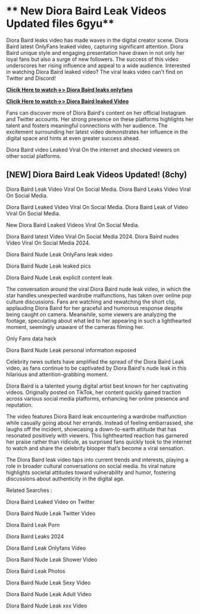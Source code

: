 
# ** New Diora Baird Leak Videos Updated files 6gyu** #

  Diora Baird leaks video has made waves in the digital creator scene.  Diora Baird latest OnlyFans leaked video, capturing significant attention.  Diora Baird unique style and engaging presentation have drawn in not only her loyal fans but also a surge of new followers. The success of this video underscores her rising influence and appeal to a wide audience. Interested in watching Diora Baird leaked video? The viral leaks video can't find on Twitter and Discord!

**[Clicik Here to watch->>  Diora Baird leaks onlyfans ](http://xflirt.top)**

**[Clicik Here to watch->>  Diora Baird leaked Video](http://xflirt.top)**

Fans can discover more of Diora Baird's content on her official Instagram and Twitter accounts. Her strong presence on these platforms highlights her talent and fosters meaningful connections with her audience. The excitement surrounding her latest video demonstrates her influence in the digital space and hints at even greater success ahead.

  Diora Baird video Leaked Viral On the internet and shocked viewers on other social platforms.

## [NEW] Diora Baird Leak Videos Updated!  (8chy) ##

  Diora Baird Leak Video Viral On Social Media.  Diora Baird Leaks Video Viral On Social Media.

  Diora Baird Leaked Video Viral On Social Media.  Diora Baird Leak of Video Viral On Social Media.

New Diora Baird Leaked Videos Viral On Social Media.

  Diora Baird latest Video Viral On Social Media 2024.  Diora Baird nudes Video Viral On Social Media 2024.

  Diora Baird Nude Leak OnlyFans leak video

  Diora Baird Nude Leak leaked pics

  Diora Baird Nude Leak explicit content leak

The conversation around the viral Diora Baird nude leak video, in which the star handles unexpected wardrobe malfunctions, has taken over online pop culture discussions. Fans are watching and rewatching the short clip, applauding Diora Baird for her graceful and humorous response despite being caught on camera. Meanwhile, some viewers are analyzing the footage, speculating about what led to her appearing in such a lighthearted moment, seemingly unaware of the cameras filming her.

Only Fans data hack

  Diora Baird Nude Leak personal information exposed

Celebrity news outlets have amplified the spread of the Diora Baird Leak video, as fans continue to be captivated by Diora Baird's nude leak in this hilarious and attention-grabbing moment.

  Diora Baird is a talented young digital artist best known for her captivating videos. Originally posted on TikTok, her content quickly gained traction across various social media platforms, enhancing her online presence and reputation.

The video features Diora Baird leak encountering a wardrobe malfunction while casually going about her errands. Instead of feeling embarrassed, she laughs off the incident, showcasing a down-to-earth attitude that has resonated positively with viewers. This lighthearted reaction has garnered her praise rather than ridicule, as surprised fans quickly took to the internet to watch and share the celebrity blooper that’s become a viral sensation.

The Diora Baird leak video taps into current trends and interests, playing a role in broader cultural conversations on social media. Its viral nature highlights societal attitudes toward vulnerability and humor, fostering discussions about authenticity in the digital age.

Related Searches :

  Diora Baird Leaked Video on Twitter

  Diora Baird Nude Leak Twitter Video

  Diora Baird Leak Porn

  Diora Baird Leaks 2024

  Diora Baird Leak Onlyfans Video

  Diora Baird Nude Leak Shower Video

  Diora Baird Leak Photos

  Diora Baird Nude Leak Sexy Video

  Diora Baird Nude Leak Adult Video

  Diora Baird Nude Leak xxx Video


